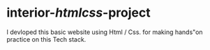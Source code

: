 # interior-_htmlcss_-project
I devloped this basic  website using Html / Css.  for making hands"on practice on  this Tech  stack.
